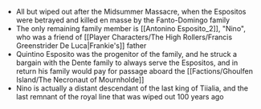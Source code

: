 - All but wiped out after the Midsummer Massacre, when the Espositos were betrayed and killed en masse by the Fanto-Domingo family
- The only remaining family member is [[Antonino Esposito_2]], "Nino", who was a friend of [[Player Characters/The High Rollers/Francis Greenstrider De Luca\|Frankie's]] father
- Quintino Esposito was the progenitor of the family, and he struck a bargain with the Dente family to always serve the Espositos, and in return his family would pay for passage aboard the [[Factions/Ghoulfen Island/The Necronaut of Mournholde]]
- Nino is actually a distant descendant of the last king of Tiialia, and the last remnant of the royal line that was wiped out 100 years ago